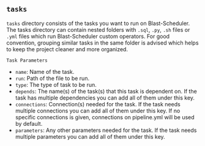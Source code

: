 ## `tasks`

`tasks` directory consists of the tasks you want to run on Blast-Scheduler. The tasks directory can contain nested folders with  `.sql`, `.py`, `.sh` files or `.yml` files which run Blast-Scheduler custom operators.  For good convention, grouping similar tasks in the same folder is advised which helps to keep the project cleaner and more organized.

`Task Parameters`
- `name`: Name of the task.
- `run`: Path of the file to be run. 
- `type`: The type of task to be run.
- `depends`: The name(s) of the task(s) that this task is dependent on. If the task has multiple dependencies you can add all of them under this key.
- `connections`: Connection(s) needed for the task. If the task needs multiple connections you can add all of them under this key. If no specific connections is given, connections on pipeline.yml will be used by default.
- `parameters`: Any other parameters needed for the task. If the task needs multiple parameters you can add all of them under this key.
